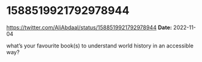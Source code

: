 # 1588519921792978944
https://twitter.com/AliAbdaal/status/1588519921792978944
**Date:** 2022-11-04

what’s your favourite book(s) to understand world history in an accessible way?
